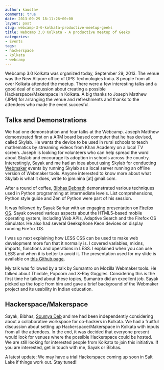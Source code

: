 ```yaml
---
author: kaustav
comments: true
date: 2013-09-29 18:11:26+00:00
layout: post
slug: webcamp-3-0-kolkata-productive-meetup-geeks
title: Webcamp 3.0 Kolkata - A productive meetup of Geeks
categories:
- Events
tags:
- hackerspace
- kolkata
- webcamp
---
```


Webcamp 3.0 Kolkata was organized today, September 29, 2013. The venue was the New Alipore office of DPS Technologies India. 8 people from all over Kolkata attended the meetup. There were a few interesting talks and a good deal of discussion about creating a possible Hackerspace/Makerspace in Kolkata. A big thanks to Joseph Matthew (JPM) for arranging the venue and refreshments and thanks to the attendees who made the event succesful.<!-- more -->



## Talks and Demonstrations



We had one demonstration and four talks at the Webcamp. Joseph Matthew demonstrated first on a ARM board based computer that he has devised, called Skylab. He wants the device to be used in rural schools to teach mathematics by streaming videos from Khan Academy on a local TV screen. Joseph is looking for volunteers who can help spread the word about Skylab and encourage its adoption in schools across the country. Interestingly, [Sayak](http://sayak.in) and me had an idea about using Skylab for conducting [Webmaker](http://webmaker.org) events by running Skylab as a local server running an offline version of Webmaker tools. Anyone interested to know more about what Skylab is what it does, write to jpm.nina [at] gmail.com.

After a round of coffee, [Bibhas Debnath](https://twitter.com/iAmBibhas) demonstrated various techniques used in Python programming at intermediate levels. List comprehensions, Python style guide and Zen of Python were part of his session.

It was followed by Sayak Sarkar with an engaging presentation on [Firefox OS](http://firefox.com/os). Sayak covered various aspects about the HTML5-based mobile operating system, including Web APIs, Adaptive Search and the Firefox OS Simulator. He also had several Geeksphone Keon devices on display running Firefox OS.

I was up next explaining how LESS CSS can be used to make web development more fun that it normally is. I covered variables, mixins, imports, functions and operations in LESS. I explained when you can use LESS and when it is better to avoid it. The presentation used for my slide is available on [this Github page](http://kaustavdm.github.io/less-webcamp-presentation).

My talk was followed by a talk by Sumantro on Mozilla Webmaker tools. He talked about Thimble, Popcorn and X-Ray Goggles. Considering this is the first time he talked about these topics, Sumantro did an excellent job. Sayak picked up the topic from him and gave a brief background of the Webmaker project and its usability in Indian education.



## Hackerspace/Makerspace



Sayak, Bibhas, [Soumya Deb](http://debs.io) and me had been independently considering about a collaborative workspace for co-hackers in Kolkata. We had a fruitful discussion about setting up Hackerspace/Makerspace in Kolkata with inputs from all the attendees. In the end, it was decided that everyone present would look for venues where the possible Hackerspace could be hosted. We are still looking for interested people from Kolkata to join this initiative. If you are interested, get in touch with me, Sayak or Bibhas.

A latest update: We may have a trial Hackerspace coming up soon in Salt Lake if things work out. Stay tuned!

